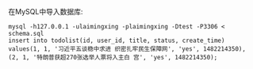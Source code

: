 在MySQL中导入数据库:

    mysql -h127.0.0.1 -ulaimingxing -plaimingxing -Dtest -P3306 < schema.sql
    insert into todolist(id, user_id, title, status, create_time) values(1, 1, '习近平五谈稳中求进 织密扎牢民生保障网', 'yes', 1482214350), (2, 1, '特朗普获超270张选举人票将入主白 宫', 'yes', 1482214350);
